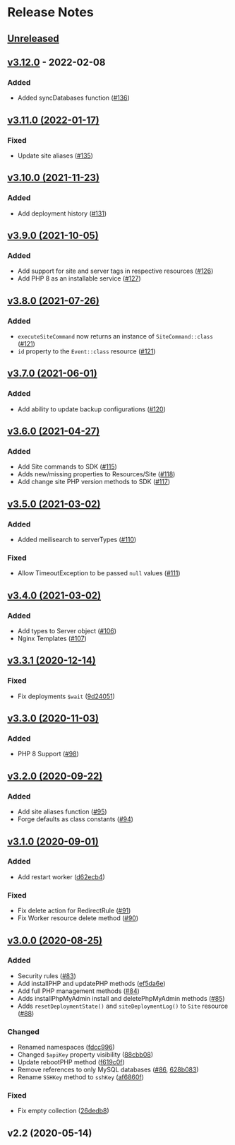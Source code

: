 # Release Notes

## [Unreleased](https://github.com/laravel/forge-sdk/compare/v3.12.0...3.x)

## [v3.12.0](https://github.com/laravel/forge-sdk/compare/v3.11.0...v3.12.0) - 2022-02-08

### Added

- Added syncDatabases function ([#136](https://github.com/laravel/forge-sdk/pull/136))

## [v3.11.0 (2022-01-17)](https://github.com/laravel/forge-sdk/compare/v3.10.0...v3.11.0)

### Fixed

- Update site aliases ([#135](https://github.com/laravel/forge-sdk/pull/135))

## [v3.10.0 (2021-11-23)](https://github.com/laravel/forge-sdk/compare/v3.9.0...v3.10.0)

### Added

- Add deployment history ([#131](https://github.com/laravel/forge-sdk/pull/131))

## [v3.9.0 (2021-10-05)](https://github.com/laravel/forge-sdk/compare/v3.8.0...v3.9.0)

### Added

- Add support for site and server tags in respective resources ([#126](https://github.com/laravel/forge-sdk/pull/126))
- Add PHP 8 as an installable service ([#127](https://github.com/laravel/forge-sdk/pull/127))

## [v3.8.0 (2021-07-26)](https://github.com/laravel/forge-sdk/compare/v3.7.0...v3.8.0)

### Added

- `executeSiteCommand` now returns an instance of `SiteCommand::class` ([#121](https://github.com/laravel/forge-sdk/pull/121))
- `id` property to the `Event::class` resource ([#121](https://github.com/laravel/forge-sdk/pull/121))

## [v3.7.0 (2021-06-01)](https://github.com/laravel/forge-sdk/compare/v3.6.0...v3.7.0)

### Added

- Add ability to update backup configurations ([#120](https://github.com/laravel/forge-sdk/pull/120))

## [v3.6.0 (2021-04-27)](https://github.com/laravel/forge-sdk/compare/v3.5.0...v3.6.0)

### Added

- Add Site commands to SDK ([#115](https://github.com/laravel/forge-sdk/pull/115))
- Adds new/missing properties to Resources/Site ([#118](https://github.com/laravel/forge-sdk/pull/118))
- Add change site PHP version methods to SDK ([#117](https://github.com/laravel/forge-sdk/pull/117))

## [v3.5.0 (2021-03-02)](https://github.com/laravel/forge-sdk/compare/v3.4.0...v3.5.0)

### Added

- Added meilisearch to serverTypes ([#110](https://github.com/laravel/forge-sdk/pull/110))

### Fixed

- Allow TimeoutException to be passed `null` values ([#111](https://github.com/laravel/forge-sdk/pull/111))

## [v3.4.0 (2021-03-02)](https://github.com/laravel/forge-sdk/compare/v3.3.1...v3.4.0)

### Added

- Add types to Server object ([#106](https://github.com/laravel/forge-sdk/pull/106))
- Nginx Templates ([#107](https://github.com/laravel/forge-sdk/pull/107))

## [v3.3.1 (2020-12-14)](https://github.com/laravel/forge-sdk/compare/v3.3.0...v3.3.1)

### Fixed

- Fix deployments `$wait` ([9d24051](https://github.com/laravel/forge-sdk/commit/9d24051ae1cf5fd28109713b7d7712fcd80e194b))

## [v3.3.0 (2020-11-03)](https://github.com/laravel/forge-sdk/compare/v3.2.0...v3.3.0)

### Added

- PHP 8 Support ([#98](https://github.com/laravel/forge-sdk/pull/98))

## [v3.2.0 (2020-09-22)](https://github.com/laravel/forge-sdk/compare/v3.1.0...v3.2.0)

### Added

- Add site aliases function ([#95](https://github.com/laravel/forge-sdk/pull/95))
- Forge defaults as class constants ([#94](https://github.com/laravel/forge-sdk/pull/94))

## [v3.1.0 (2020-09-01)](https://github.com/laravel/forge-sdk/compare/v3.0.0...v3.1.0)

### Added

- Add restart worker ([d62ecb4](https://github.com/laravel/forge-sdk/commit/d62ecb4b654b0fa5db1dc5e8cb0131bb1ef92d27))

### Fixed

- Fix delete action for RedirectRule ([#91](https://github.com/laravel/forge-sdk/pull/91))
- Fix Worker resource delete method ([#90](https://github.com/laravel/forge-sdk/pull/90))

## [v3.0.0 (2020-08-25)](https://github.com/laravel/forge-sdk/compare/v2.2...v3.0.0)

### Added

- Security rules ([#83](https://github.com/laravel/forge-sdk/pull/83))
- Add installPHP and updatePHP methods ([ef5da6e](https://github.com/laravel/forge-sdk/commit/ef5da6e2c30ffb58674fb2984e8d4a0c31e6ac2c))
- Add full PHP management methods ([#84](https://github.com/laravel/forge-sdk/pull/84))
- Adds installPhpMyAdmin install and deletePhpMyAdmin methods ([#85](https://github.com/laravel/forge-sdk/pull/85))
- Adds `resetDeploymentState()` and `siteDeploymentLog()` to `Site` resource ([#88](https://github.com/laravel/forge-sdk/pull/88))

### Changed

- Renamed namespaces ([fdcc996](https://github.com/laravel/forge-sdk/commit/fdcc996209681e252ddc060ee983fec327af10de))
- Changed `$apiKey` property visibility ([88cbb08](https://github.com/laravel/forge-sdk/commit/88cbb08014b3ea3768e47c3a9e14367b7d10f59f))
- Update rebootPHP method ([f619c0f](https://github.com/laravel/forge-sdk/commit/f619c0f57dbd3b632b5e424f2288135f811719a1))
- Remove references to only MySQL databases ([#86](https://github.com/laravel/forge-sdk/pull/86), [628b083](https://github.com/laravel/forge-sdk/commit/628b08303a3801e9279ea2b561e7d899327992bb))
- Rename `SSHKey` method to `sshKey` ([af6860f](https://github.com/laravel/forge-sdk/commit/af6860f505fff7a8cff623ab32e3edab73f79559))

### Fixed

- Fix empty collection ([26dedb8](https://github.com/laravel/forge-sdk/commit/26dedb8ca7dfac49d0f6fe35d3444eb3d0a52a7b))

## v2.2 (2020-05-14)
